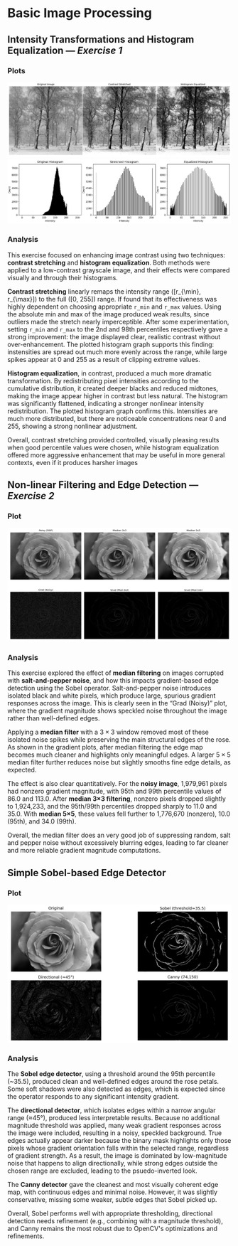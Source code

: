 # Basic Image Processing

## Intensity Transformations and Histogram Equalization — *Exercise 1*
### Plots
![Histogram plot](images/plots/constrast_comparison_plot.png)
![Histogram graph](images/plots/histogram_graph.png)

### Analysis
This exercise focused on enhancing image contrast using two techniques: **contrast stretching** and **histogram equalization**. Both methods were applied to a low-contrast grayscale image, and their effects were compared visually and through their histograms.

**Contrast stretching** linearly remaps the intensity range ([r_{\min}, r_{\max}]) to the full ([0, 255]) range. If found that its effectiveness was highly dependent on choosing appropriate `r_min` and `r_max` values. Using the absolute min and max of the image produced weak results, since outliers made the stretch nearly imperceptible. After some experimentation, setting `r_min` and `r_max` to the 2nd and 98th percentiles respectively gave a strong improvement: the image displayed clear, realistic contrast without over-enhancement. The plotted histogram graph supports this finding: instensities are spread out much more evenly across the range, while large spikes appear at 0 and 255 as a result of clipping extreme values.

**Histogram equalization**, in contrast, produced a much more dramatic transformation. By redistributing pixel intensities according to the cumulative distribution, it created deeper blacks and reduced midtones, making the image appear higher in contrast but less natural. The histogram was significantly flattened, indicating a stronger nonlinear intensity redistribution. The plotted histogram graph confirms this. Intensities are much more distributed, but there are noticeable concentrations near 0 and 255, showing a strong nonlinear adjustment.

Overall, contrast stretching provided controlled, visually pleasing results when good percentile values were chosen, while histogram equalization offered more aggressive enhancement that may be useful in more general contexts, even if it produces harsher images

## Non-linear Filtering and Edge Detection &mdash; _Exercise 2_
### Plot
![Non-linear Filtering Plot](images/plots/s&p_median_plot.png)

### Analysis
This exercise explored the effect of **median filtering** on images corrupted with **salt-and-pepper noise**, and how this impacts gradient-based edge detection using the Sobel operator. Salt-and-pepper noise introduces isolated black and white pixels, which produce large, spurious gradient responses across the image. This is clearly seen in the “Grad (Noisy)” plot, where the gradient magnitude shows speckled noise throughout the image rather than well-defined edges.

Applying a **median filter** with a $3 \times 3$ window removed most of these isolated noise spikes while preserving the main structural edges of the rose. As shown in the gradient plots, after median filtering the edge map becomes much cleaner and highlights only meaningful edges. A larger $5 \times 5$ median filter further reduces noise but slightly smooths fine edge details, as expected.

The effect is also clear quantitatively. For the **noisy image**, 1,979,961 pixels had nonzero gradient magnitude, with 95th and 99th percentile values of 86.0 and 113.0. After **median 3×3 filtering**, nonzero pixels dropped slightly to 1,924,233, and the 95th/99th percentiles dropped sharply to 11.0 and 35.0. With **median 5×5**, these values fell further to 1,776,670 (nonzero), 10.0 (95th), and 34.0 (99th).

Overall, the median filter does an very good job of suppressing random, salt and pepper noise without excessively blurring edges, leading to far cleaner and more reliable gradient magnitude computations.

## Simple Sobel-based Edge Detector
### Plot
![Sobel plot](images/plots/sobel_gradient_plot.png)
### Analysis
The **Sobel edge detector**, using a threshold around the 95th percentile (~35.5), produced clean and well-defined edges around the rose petals. Some soft shadows were also detected as edges, which is expected since the operator responds to any significant intensity gradient.

The **directional detector**, which isolates edges within a narrow angular range (≈45°), produced less interpretable results. Because no additional magnitude threshold was applied, many weak gradient responses across the image were included, resulting in a noisy, speckled background. True edges actually appear darker because the binary mask highlights only those pixels whose gradient orientation falls within the selected range, regardless of gradient strength. As a result, the image is dominated by low-magnitude noise that happens to align directionally, while strong edges outside the chosen range are excluded, leading to the psuedo-inverted look.

The **Canny detector** gave the cleanest and most visually coherent edge map, with continuous edges and minimal noise. However, it was slightly conservative, missing some weaker, subtle edges that Sobel picked up.

Overall, Sobel performs well with appropriate thresholding, directional detection needs refinement (e.g., combining with a magnitude threshold), and Canny remains the most robust due to OpenCV's optimizations and refinements.
